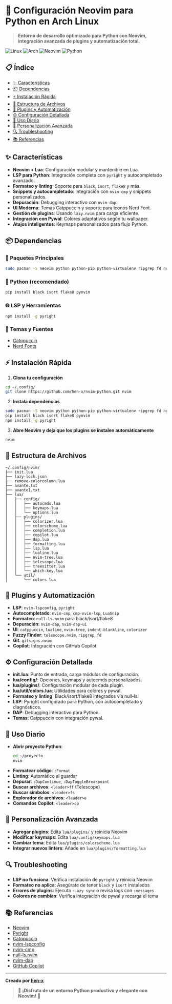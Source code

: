 # 🐍 Configuración Neovim para Python en Arch Linux

> **Entorno de desarrollo optimizado para Python con Neovim, integración avanzada de plugins y automatización total.**

![Linux](https://img.shields.io/badge/Linux-FCC624?style=for-the-badge&logo=linux&logoColor=black)
![Arch](https://img.shields.io/badge/Arch%20Linux-1793D1?logo=arch-linux&logoColor=fff&style=for-the-badge)
![Neovim](https://img.shields.io/badge/Neovim-57A143?style=for-the-badge&logo=neovim&logoColor=white)
![Python](https://img.shields.io/badge/Python-3776AB?style=for-the-badge&logo=python&logoColor=white)

## 📋 Índice

- [✨ Características](#-características)
- [📦 Dependencias](#-dependencias)
- [⚡ Instalación Rápida](#-instalación-rápida)
- [📁 Estructura de Archivos](#-estructura-de-archivos)
- [🔧 Plugins y Automatización](#-plugins-y-automatización)
- [⚙️ Configuración Detallada](#️-configuración-detallada)
- [🚀 Uso Diario](#-uso-diario)
- [🎯 Personalización Avanzada](#-personalización-avanzada)
- [🔍 Troubleshooting](#-troubleshooting)
- [📚 Referencias](#-referencias)

## ✨ Características

- **Neovim + Lua**: Configuración modular y mantenible en Lua.
- **LSP para Python**: Integración completa con `pyright` y autocompletado avanzado.
- **Formateo y linting**: Soporte para `black`, `isort`, `flake8` y más.
- **Snippets y autocompletado**: Integración con `nvim-cmp` y snippets personalizados.
- **Depuración**: Debugging interactivo con `nvim-dap`.
- **UI Moderna**: Temas Catppuccin y soporte para iconos Nerd Font.
- **Gestión de plugins**: Usando `lazy.nvim` para carga eficiente.
- **Integración con Pywal**: Colores adaptativos según tu wallpaper.
- **Atajos inteligentes**: Keymaps personalizados para flujo Python.

## 📦 Dependencias

### 🔧 Paquetes Principales

```bash
sudo pacman -S neovim python python-pip python-virtualenv ripgrep fd nodejs npm
```

### 🐍 Python (recomendado)

```bash
pip install black isort flake8 pynvim
```

### 🌐 LSP y Herramientas

```bash
npm install -g pyright
```

### 🎨 Temas y Fuentes

- [Catppuccin](https://github.com/catppuccin/nvim)
- [Nerd Fonts](https://www.nerdfonts.com/)

## ⚡ Instalación Rápida

1. **Clona tu configuración**

```bash
cd ~/.config/
git clone https://github.com/hen-x/nvim-python.git nvim
```

2. **Instala dependencias**

```bash
sudo pacman -S neovim python python-pip python-virtualenv ripgrep fd nodejs npm
pip install black isort flake8 pynvim
npm install -g pyright
```

3. **Abre Neovim y deja que los plugins se instalen automáticamente**

```bash
nvim
```

## 📁 Estructura de Archivos

```
~/.config/nvim/
├── init.lua
├── lazy-lock.json
├── remove-colorcolumn.lua
├── avante.txt
├── avante1.txt
├── lua/
│   ├── config/
│   │   ├── autocmds.lua
│   │   ├── keymaps.lua
│   │   └── options.lua
│   ├── plugins/
│   │   ├── colorizer.lua
│   │   ├── colorscheme.lua
│   │   ├── completion.lua
│   │   ├── copilot.lua
│   │   ├── dap.lua
│   │   ├── formatting.lua
│   │   ├── lsp.lua
│   │   ├── lualine.lua
│   │   ├── nvim-tree.lua
│   │   ├── telescope.lua
│   │   ├── treesitter.lua
│   │   └── which-key.lua
│   └── util/
│       └── colors.lua
```

## 🔧 Plugins y Automatización

- **LSP**: `nvim-lspconfig`, `pyright`
- **Autocompletado**: `nvim-cmp`, `cmp-nvim-lsp`, `LuaSnip`
- **Formateo**: `null-ls.nvim` para black/isort/flake8
- **Depuración**: `nvim-dap`, `nvim-dap-ui`
- **UI**: `catppuccin`, `lualine`, `nvim-tree`, `indent-blankline`, `colorizer`
- **Fuzzy Finder**: `telescope.nvim`, `ripgrep`, `fd`
- **Git**: `gitsigns.nvim`
- **Copilot**: Integración con GitHub Copilot

## ⚙️ Configuración Detallada

- **init.lua**: Punto de entrada, carga módulos de configuración.
- **lua/config/**: Opciones, keymaps y autocmds personalizados.
- **lua/plugins/**: Configuración modular de cada plugin.
- **lua/util/colors.lua**: Utilidades para colores y pywal.
- **Formateo y linting**: Black/isort/flake8 integrados vía null-ls.
- **LSP**: Pyright configurado para Python, con autocompletado y diagnósticos.
- **DAP**: Debugging interactivo para Python.
- **Temas**: Catppuccin con integración pywal.

## 🚀 Uso Diario

- **Abrir proyecto Python**:
  ```bash
  cd ~/proyecto
  nvim
  ```
- **Formatear código**: `:Format`
- **Linting**: Automático al guardar
- **Depurar**: `:DapContinue`, `:DapToggleBreakpoint`
- **Buscar archivos**: `<leader>ff` (Telescope)
- **Buscar símbolos**: `<leader>fs`
- **Explorador de archivos**: `<leader>e`
- **Comandos Copilot**: `<leader>cp`

## 🎯 Personalización Avanzada

- **Agregar plugins**: Edita `lua/plugins/` y reinicia Neovim
- **Modificar keymaps**: Edita `lua/config/keymaps.lua`
- **Cambiar tema**: Edita `lua/plugins/colorscheme.lua`
- **Integrar nuevos linters**: Añade en `lua/plugins/formatting.lua`

## 🔍 Troubleshooting

- **LSP no funciona**: Verifica instalación de `pyright` y reinicia Neovim
- **Formateo no aplica**: Asegúrate de tener `black` y `isort` instalados
- **Errores de plugins**: Ejecuta `:Lazy sync` o revisa logs con `:messages`
- **Colores no cambian**: Verifica integración de pywal y recarga el tema

## 📚 Referencias

- [Neovim](https://neovim.io/)
- [Pyright](https://github.com/microsoft/pyright)
- [Catppuccin](https://github.com/catppuccin/nvim)
- [nvim-lspconfig](https://github.com/neovim/nvim-lspconfig)
- [nvim-cmp](https://github.com/hrsh7th/nvim-cmp)
- [null-ls.nvim](https://github.com/jose-elias-alvarez/null-ls.nvim)
- [nvim-dap](https://github.com/mfussenegger/nvim-dap)
- [GitHub Copilot](https://github.com/github/copilot.vim)

---

**Creado por [hen-x](https://github.com/h3n-x)**

> 🚀 **¡Disfruta de un entorno Python productivo y elegante con Neovim!** 🚀
